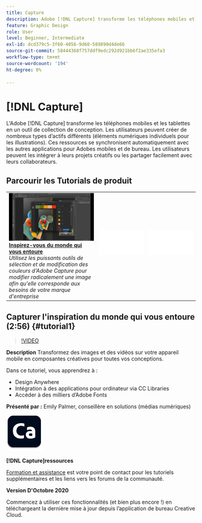 ```yaml
---
title: Capture
description: Adobe [!DNL Capture] transforme les téléphones mobiles et les tablettes en un outil de collection de conception
feature: Graphic Design
role: User
level: Beginner, Intermediate
exl-id: dcd379c5-3f60-4056-9d60-589890d4de66
source-git-commit: 58444368f757ddf9edc292d921bb6f2ae335efa3
workflow-type: tm+mt
source-wordcount: '194'
ht-degree: 0%

---
```


# [!DNL Capture]

L&#39;Adobe [!DNL Capture] transforme les téléphones mobiles et les tablettes en un outil de collection de conception. Les utilisateurs peuvent créer de nombreux types d’actifs différents (éléments numériques individuels pour les illustrations).   Ces ressources se synchronisent automatiquement avec les autres applications pour Adobes mobiles et de bureau. Les utilisateurs peuvent les intégrer à leurs projets créatifs ou les partager facilement avec leurs collaborateurs.

## Parcourir les Tutorials de produit

<table style="table-layout:fixed">
<tr>
 <td>
   <a href="capture.md#tutorial1">
      <img alt="Capturez l’inspiration du monde qui vous entoure" src="../assets/capture_palmer_thumbnail.jpg" />
   </a>
    <div>
   <a href="capture.md#tutorial1"><strong>Inspirez-vous du monde qui vous entoure</strong></a>
    </div>
    <em>Utilisez les puissants outils de sélection et de modification des couleurs d'Adobe Capture pour modifier radicalement une image afin qu'elle corresponde aux besoins de votre marque d'entreprise</em>
    <br>
  </td>
  <td>
    <img alt="Espaceur" src="../assets/Whitespacer.png" />
    <div>
    <br>
  </td>
  <td>
    <img alt="Espaceur" src="../assets/Whitespacer.png" />
    <div>
    <br>
  </td>
</tr>
</table>

## Capturer l&#39;inspiration du monde qui vous entoure (2:56) {#tutorial1}

>[!VIDEO](https://video.tv.adobe.com/v/326825?hidetitle=true)

**Description**
Transformez des images et des vidéos sur votre appareil mobile en composantes créatives pour toutes vos conceptions.

Dans ce tutoriel, vous apprendrez à :
* Design Anywhere
* Intégration à des applications pour ordinateur via CC Libraries
* Accéder à des milliers d’Adobe Fonts

**Présenté par :**
Emily Palmer, conseillère en solutions (médias numériques)

![Logo Capture](../assets/ca_appicon_96.png)

**[!DNL Capture]ressources**

[Formation et assistance](https://helpx.adobe.com/fr/mobile-apps/help/capture-faq.html) est votre point de contact pour les tutoriels supplémentaires et les liens vers les forums de la communauté.

**Version D&#39;Octobre 2020**

Commencez à utiliser ces fonctionnalités (et bien plus encore !) en téléchargeant la dernière mise à jour depuis l’application de bureau Creative Cloud.
